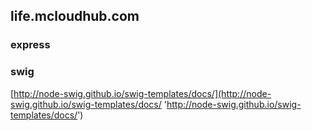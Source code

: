 ## life.mcloudhub.com

### express

### swig
[http://node-swig.github.io/swig-templates/docs/](http://node-swig.github.io/swig-templates/docs/ 'http://node-swig.github.io/swig-templates/docs/')

